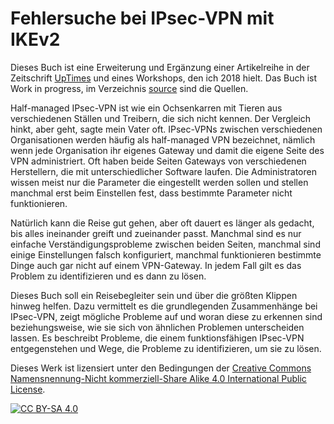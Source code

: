
# Fehlersuche bei IPsec-VPN mit IKEv2

Dieses Buch ist eine Erweiterung und Ergänzung einer Artikelreihe in der Zeitschrift [UpTimes](http://guug.de/uptimes/) und eines Workshops, den ich 2018 hielt.
Das Buch ist Work in progress, im Verzeichnis [source](source) sind die Quellen.

Half-managed IPsec-VPN ist wie ein Ochsenkarren mit Tieren aus verschiedenen Ställen und Treibern, die sich nicht kennen.
Der Vergleich hinkt, aber geht, sagte mein Vater oft.
IPsec-VPNs zwischen verschiedenen Organisationen werden häufig als half-managed VPN bezeichnet, nämlich wenn jede Organisation ihr eigenes Gateway und damit die eigene Seite des VPN administriert.
Oft haben beide Seiten Gateways von verschiedenen Herstellern, die mit unterschiedlicher Software laufen.
Die Administratoren wissen meist nur die Parameter die eingestellt werden sollen und stellen manchmal erst beim Einstellen fest, dass bestimmte Parameter nicht funktionieren.

Natürlich kann die Reise gut gehen, aber oft dauert es länger als gedacht, bis alles ineinander greift und zueinander passt.
Manchmal sind es nur einfache Verständigungsprobleme zwischen beiden Seiten, manchmal sind einige Einstellungen falsch konfiguriert, manchmal funktionieren bestimmte Dinge auch gar nicht auf einem VPN-Gateway.
In jedem Fall gilt es das Problem zu identifizieren und es dann zu lösen.

Dieses Buch soll ein Reisebegleiter sein und über die größten Klippen hinweg helfen.
Dazu vermittelt es die grundlegenden Zusammenhänge bei IPsec-VPN, zeigt mögliche Probleme auf und woran diese zu erkennen sind beziehungsweise, wie sie sich von ähnlichen Problemen unterscheiden lassen.
Es beschreibt Probleme, die einem funktionsfähigen IPsec-VPN entgegenstehen und Wege, die Probleme zu identifizieren, um sie zu lösen.

Dieses Werk ist lizensiert unter den Bedingungen der
[Creative Commons Namensnennung-Nicht kommerziell-Share Alike 4.0 International Public License][cc-by-nc-sa].

[![CC BY-SA 4.0][cc-by-nc-sa-image]][cc-by-nc-sa]

[cc-by-nc-sa]: http://creativecommons.org/licenses/by-nc-sa/4.0/
[cc-by-nc-sa-image]: https://licensebuttons.net/l/by-nc-sa/4.0/88x31.png

